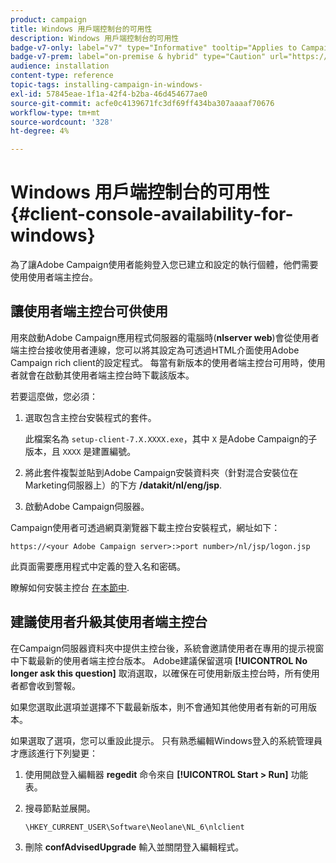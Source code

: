```yaml
---
product: campaign
title: Windows 用戶端控制台的可用性
description: Windows 用戶端控制台的可用性
badge-v7-only: label="v7" type="Informative" tooltip="Applies to Campaign Classic v7 only"
badge-v7-prem: label="on-premise & hybrid" type="Caution" url="https://experienceleague.adobe.com/docs/campaign-classic/using/installing-campaign-classic/architecture-and-hosting-models/hosting-models-lp/hosting-models.html" tooltip="Applies to on-premise and hybrid deployments only"
audience: installation
content-type: reference
topic-tags: installing-campaign-in-windows-
exl-id: 57845eae-1f1a-42f4-b2ba-46d454677ae0
source-git-commit: acfe0c4139671fc3df69ff434ba307aaaaf70676
workflow-type: tm+mt
source-wordcount: '328'
ht-degree: 4%

---
```


# Windows 用戶端控制台的可用性{#client-console-availability-for-windows}



為了讓Adobe Campaign使用者能夠登入您已建立和設定的執行個體，他們需要使用使用者端主控台。

## 讓使用者端主控台可供使用

用來啟動Adobe Campaign應用程式伺服器的電腦時(**nlserver web**)會從使用者端主控台接收使用者連線，您可以將其設定為可透過HTML介面使用Adobe Campaign rich client的設定程式。 每當有新版本的使用者端主控台可用時，使用者就會在啟動其使用者端主控台時下載該版本。

若要這麼做，您必須：

1. 選取包含主控台安裝程式的套件。

   此檔案名為 `setup-client-7.X.XXXX.exe`，其中 `X` 是Adobe Campaign的子版本，且 `XXXX` 是建置編號。

1. 將此套件複製並貼到Adobe Campaign安裝資料夾（針對混合安裝位在Marketing伺服器上）的下方 **/datakit/nl/eng/jsp**.
1. 啟動Adobe Campaign伺服器。

Campaign使用者可透過網頁瀏覽器下載主控台安裝程式，網址如下：

```
https://<your Adobe Campaign server>:>port number>/nl/jsp/logon.jsp
```

此頁面需要應用程式中定義的登入名和密碼。

瞭解如何安裝主控台 [在本節中](../../installation/using/installing-the-client-console.md).

## 建議使用者升級其使用者端主控台

在Campaign伺服器資料夾中提供主控台後，系統會邀請使用者在專用的提示視窗中下載最新的使用者端主控台版本。 Adobe建議保留選項 **[!UICONTROL No longer ask this question]** 取消選取，以確保在可使用新版主控台時，所有使用者都會收到警報。

如果您選取此選項並選擇不下載最新版本，則不會通知其他使用者有新的可用版本。

如果選取了選項，您可以重設此提示。 只有熟悉編輯Windows登入的系統管理員才應該進行下列變更：

1. 使用開啟登入編輯器 **regedit** 命令來自 **[!UICONTROL Start > Run]** 功能表。
1. 搜尋節點並展開。

   ```
   \HKEY_CURRENT_USER\Software\Neolane\NL_6\nlclient
   ```

1. 刪除 **confAdvisedUpgrade** 輸入並關閉登入編輯程式。
